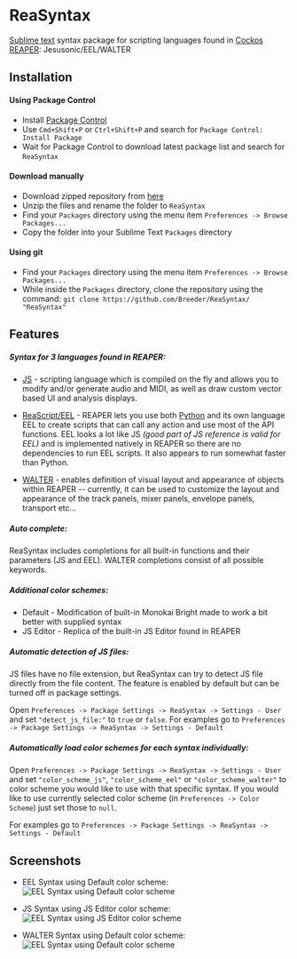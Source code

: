 ReaSyntax
=========

[Sublime text](http://www.sublimetext.com/3) syntax package for scripting languages found in [Cockos REAPER](http://www.reaper.fm/): Jesusonic/EEL/WALTER

## Installation

#### Using Package Control
 * Install [Package Control](http://sublime.wbond.net/installation)
 * Use `Cmd+Shift+P` or `Ctrl+Shift+P` and search for `Package Control: Install Package`
 * Wait for Package Control to download latest package list and search for `ReaSyntax`

#### Download manually
 * Download zipped repository from [here](https://github.com/Breeder/ReaSyntax/archive/master.zip)
 * Unzip the files and rename the folder to `ReaSyntax`
 * Find your `Packages` directory using the menu item  `Preferences -> Browse Packages...`
 * Copy the folder into your Sublime Text `Packages` directory

#### Using git
 * Find your `Packages` directory using the menu item  `Preferences -> Browse Packages...`
 * While inside the `Packages` directory, clone the repository using the command: `git clone https://github.com/Breeder/ReaSyntax/ "ReaSyntax"`

## Features
##### Syntax for 3 languages found in REAPER:
 * [JS](http://www.reaper.fm/sdk/js/js.php) - scripting language which is compiled on the fly and allows you to modify and/or generate audio and MIDI, as well as draw custom vector based UI and analysis displays.

 * [ReaScript/EEL](http://www.reaper.fm/sdk/reascript/reascript.php) - REAPER lets you use both [Python](https://www.python.org/) and its own language EEL to create scripts that can call any action and use most of the API functions. EEL looks a lot like JS _(good part of JS reference is valid for EEL)_ and is implemented natively in REAPER so there are no dependencies to run EEL scripts. It also appears to run somewhat faster than Python.

 * [WALTER](http://www.reaper.fm/sdk/walter/walter.php) - enables definition of visual layout and appearance of objects within REAPER -- currently, it can be used to customize the layout and appearance of the track panels, mixer panels, envelope panels, transport etc...

##### Auto complete:
ReaSyntax includes completions for all built-in functions and their parameters (JS and EEL). WALTER completions consist of all possible keywords.

##### Additional color schemes:
 * Default - Modification of built-in Monokai Bright made to work a bit better with supplied syntax
 * JS Editor - Replica of the built-in JS Editor found in REAPER

##### Automatic detection of JS files:
JS files have no file extension, but ReaSyntax can try to detect JS file directly from the file content. The feature is enabled by default but can be turned off in package settings.

Open `Preferences -> Package Settings -> ReaSyntax -> Settings - User` and set `"detect_js_file:"` to `true` or `false`.
For examples go to `Preferences -> Package Settings -> ReaSyntax -> Settings - Default`

##### Automatically load color schemes for each syntax individually:
Open `Preferences -> Package Settings -> ReaSyntax -> Settings - User` and set `"color_scheme_js"`, `"color_scheme_eel"` or `"color_scheme_walter"` to color scheme you would like to use with that specific syntax.
If you would like to use currently selected color scheme (in `Preferences -> Color Scheme`) just set those to `null`.

For examples go to `Preferences -> Package Settings -> ReaSyntax -> Settings - Default`

## Screenshots
* EEL Syntax using Default color scheme:
  ![EEL Syntax using Default color scheme](http://stash.reaper.fm/20871/EEL%20-%20Default.png)

* JS Syntax using JS Editor color scheme:
  ![EEL Syntax using JS Editor color scheme](http://stash.reaper.fm/20872/JS%20-%20JS%20Editor.png)

* WALTER Syntax using Default color scheme:
  ![EEL Syntax using Default color scheme](http://stash.reaper.fm/20873/WALTER%20-%20Default.png)